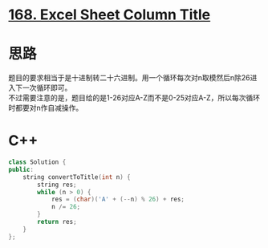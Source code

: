 # [168. Excel Sheet Column Title](https://leetcode.com/problems/excel-sheet-column-title/description/)
# 思路
题目的要求相当于是十进制转二十六进制。用一个循环每次对n取模然后n除26进入下一次循环即可。   
不过需要注意的是，题目给的是1-26对应A-Z而不是0-25对应A-Z，所以每次循环时都要对n作自减操作。
# C++
``` C++
class Solution {
public:
    string convertToTitle(int n) {
        string res;
        while (n > 0) {
            res = (char)('A' + (--n) % 26) + res;
            n /= 26;
        }
        return res;
    }
};
```
